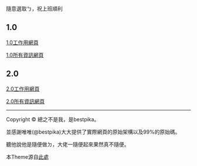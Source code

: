 隨意選取ㄅ，祝上班順利

## 1.0
[1.0工作用網頁](./defaultwork.html)

[1.0所有資訊網頁](./allno.html)

## 2.0
[2.0工作用網頁](./2point0.html)

[2.0所有資訊網頁](./2point0allno.html)

* * *
Copyright © 總之不是我，是bestpika。

並感謝唯唯(@bestpika)大大提供了實際網頁的原始架構以及99%的原始碼。

聽他說他是隨便做ㄉ，大佬一隨便起來果然真不隨便。

本Theme源自[此處](https://github.com/pages-themes/hacker)
